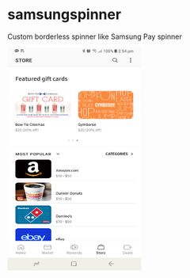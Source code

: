 # samsungspinner
Custom borderless spinner like Samsung Pay spinner

<img src="https://github.com/m2teaminc/samsungspinner/blob/master/Screenshot_20180222-145407.png" width="270" height="450"/>
